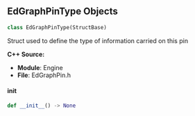 ## EdGraphPinType Objects

```python
class EdGraphPinType(StructBase)
```

Struct used to define the type of information carried on this pin

**C++ Source:**

- **Module**: Engine
- **File**: EdGraphPin.h

<a id="unreal.EdGraphPinType.__init__"></a>

#### __init__

```python
def __init__() -> None
```

<a id="unreal.AnimPoseEvaluationOptions"></a>